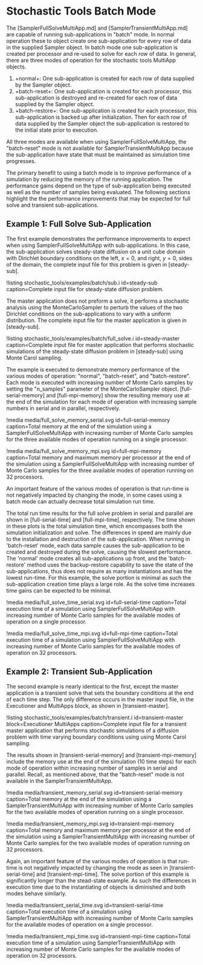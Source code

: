 # Stochastic Tools Batch Mode

The [SamplerFullSolveMultiApp.md] and [SamplerTransientMultiApp.md] are capable of running sub-applications
in "batch" mode. In normal operation these to object create one sub-application for every row
of data in the supplied Sampler object. In batch mode one sub-application is created per
processor and re-used to solve for each row of data. In general, there are three modes of
operation for the stochastic tools MultiApp objects.

1. +normal+: One sub-application is created for each row of data supplied by the Sampler object.
1. +batch-reset+: One sub-application is created for each processor, this sub-application is
                  destroyed and re-created for each row of data supplied by the Sampler object.
1. +batch-restore+: One sub-application is created for each processor, this sub-application is
                    backed up after initialization. Then for each row of data supplied by the
                    Sampler object the sub-application is restored to the initial state prior to
                    execution.

All three modes are available when using SamplerFullSolveMultiApp, the "batch-reset" mode is not
available for SamplerTransientMultiApp because the sub-application have state that must be
maintained as simulation time progresses.

The primary benefit to using a batch mode is to improve performance of a simulation by reducing the
memory of the running application. The performance gains depend on the type of sub-application being
executed as well as the number of samples being evaluated. The following sections highlight the
the performance improvements that may be expected for full solve and transient sub-applications.

## Example 1: Full Solve Sub-Application

The first example demonstrates the performance improvements to expect when using
SamplerFullSolveMultiApp with sub-applications. In this case, the sub-application
solves steady-state diffusion on a unit cube domain with Dirichlet boundary conditions on the
left, $x=0$, and right, $y=0$, sides of the domain, the complete input file for this problem
is given in [steady-sub].

!listing stochastic_tools/examples/batch/sub.i id=steady-sub caption=Complete input file
         for steady-state diffusion problem.

The master application does not preform a solve, it performs a stochastic analysis using the
MonteCarloSampler to perturb the values of the two Dirichlet conditions on the sub-applications
to vary with a uniform distribution. The complete input file for the master application is given
in [steady-sub].

!listing stochastic_tools/examples/batch/full_solve.i id=steady-master caption=Complete input file
         for master application that performs stochastic simulations of the
         steady-state diffusion problem in [steady-sub] using Monte Carol sampling.

The example is executed to demonstrate memory performance of the various modes of operation:
"normal", "batch-reset", and "batch-restore". Each mode is executed with increasing
number of Monte Carlo samples by setting the "n_samples" parameter of the MonteCarloSampler object.
[full-serial-memory] and [full-mpi-memory] show the resulting memory use at the end of the
simulation for each mode of operation with increasing sample numbers in serial and in parallel,
respectively.

!media media/full_solve_memory_serial.svg id=full-serial-memory
       caption=Total memory at the end of the simulation using a SamplerFullSolveMultiApp with
               increasing number of Monte Carlo samples for the three available modes of operation
               running on a single processor.

!media media/full_solve_memory_mpi.svg id=full-mpi-memory
       caption=Total memory and maximum memory per processor at the end of the simulation using a
               SamplerFullSolveMultiApp with increasing number of Monte Carlo samples for the three
               available modes of operation running on 32 processors.

An important feature of the various modes of operation is that run-time is not negatively
impacted by changing the mode, in some cases using a batch mode can actually decrease total
simulation run time.

The total run time results for the full solve problem in serial and parallel
are shown in [full-serial-time] and [full-mpi-time], respectively. The time shown in these plots
is the total simulation time, which encompasses both the simulation initialization and solve. The
differences in speed are mainly due to the installation and destruction of the sub-application.
When running in 'batch-reset' mode, each data sample causes the sub-application to be created and
destroyed during the solve, causing the slowest performance. The 'normal' mode creates all
sub-applications up front, and the 'batch-restore' method uses the backup-restore capability to
save the state of the sub-applications, thus does not require as many instantiations and has the
lowest run-time. For this example, the solve portion is minimal as such the sub-application
creation time plays a large role. As the solve time increases time gains can be expected to be
minimal.

!media media/full_solve_time_serial.svg id=full-serial-time
       caption=Total execution time of a simulation using SamplerFullSolveMultiApp with increasing
               number of Monte Carlo samples for the available modes of operation on a single
               processor.

!media media/full_solve_time_mpi.svg id=full-mpi-time
       caption=Total execution time of a simulation using SamplerFullSolveMultiApp with increasing
               number of Monte Carlo samples for the available modes of operation on 32
               processors.

## Example 2: Transient Sub-Application

The second example is nearly identical to the first, except the master application is a transient
solve that sets the boundary conditions at the end of each time step. The only difference occurs
in the master input file, in the Executioner and MultiApps block, as shown in [transient-master].

!listing stochastic_tools/examples/batch/transient.i id=transient-master block=Executioner MultiApps
         caption=Complete input file for a transient master application that performs stochastic
         simulations of a diffusion problem with time varying boundary conditions using using Monte
         Carol sampling.

The results shown in [transient-serial-memory] and [transient-mpi-memory] include the memory use at
the end of the simulation (10 time steps) for each mode of operation within increasing number of
samples in serial and parallel. Recall, as mentioned above, that the "batch-reset" mode is not
available in the SamplerTransientMultiApp.

!media media/transient_memory_serial.svg id=transient-serial-memory
       caption=Total memory at the end of the simulation using a SamplerTransientMultiApp with
               increasing number of Monte Carlo samples for the two available modes of operation
               running on a single processor.

!media media/transient_memory_mpi.svg id=transient-mpi-memory
       caption=Total memory and maximum memory per processor at the end of the simulation using a
               SamplerTransientMultiApp with increasing number of Monte Carlo samples for the two
               available modes of operation running on 32 processors.

Again, an important feature of the various modes of operation is that run-time is not negatively
impacted by changing the mode as seen in [transient-serial-time] and [transient-mpi-time]. The
solve portion of this example is significantly longer than the stead-state example. As such the
differences in execution time due to the instantiating of objects is diminished and both modes behave
similarly.

!media media/transient_serial_time.svg id=transient-serial-time
       caption=Total execution time of a simulation using SamplerTransientMultiApp with increasing
               number of Monte Carlo samples for the available modes of operation on a single
               processor.

!media media/transient_mpi_time.svg id=transient-mpi-time
       caption=Total execution time of a simulation using SamplerTransientMultiApp with increasing
               number of Monte Carlo samples for the available modes of operation on 32
               processors.
